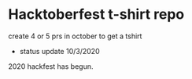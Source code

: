 # Hacktoberfest t-shirt repo

create 4 or 5 prs in october to get a tshirt

* status update 10/3/2020

2020 hackfest has begun.

